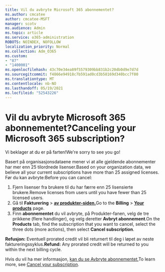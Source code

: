 ```yaml
---
title: Vil du avbryte Microsoft 365 abonnementet?
ms.author: cmcatee
author: cmcatee-MSFT
manager: scotv
ms.audience: Admin
ms.topic: article
ms.service: o365-administration
ROBOTS: NOINDEX, NOFOLLOW
localization_priority: Normal
ms.collection: Adm_O365
ms.custom:
- "87"
- "1400001"
ms.openlocfilehash: 43c70e34ea89f5579309bb831b2c20db0d9e7d7d
ms.sourcegitcommit: f4866e94918c7b591ad0cd3b58169d340bcc7f00
ms.translationtype: MT
ms.contentlocale: nb-NO
ms.lasthandoff: 05/19/2021
ms.locfileid: "52543226"
---
```

# <a name="canceling-your-microsoft-365-subscription"></a><span data-ttu-id="207d2-102">Vil du avbryte Microsoft 365 abonnementet?</span><span class="sxs-lookup"><span data-stu-id="207d2-102">Canceling your Microsoft 365 subscription?</span></span>

<span data-ttu-id="207d2-103">Vi beklager at du er på farten!</span><span class="sxs-lookup"><span data-stu-id="207d2-103">We're sorry to see you go!</span></span>
  
<span data-ttu-id="207d2-104">Basert på organisasjonsdataene mener vi at alle gjeldende abonnementer har mer enn 25 tilordnede lisenser.</span><span class="sxs-lookup"><span data-stu-id="207d2-104">Based on your organization data, we believe all your current subscriptions have more than 25 assigned licenses.</span></span> <span data-ttu-id="207d2-105">Før du kan avbryte:</span><span class="sxs-lookup"><span data-stu-id="207d2-105">Before you can cancel:</span></span>

1. <span data-ttu-id="207d2-106">Fjern lisenser fra brukere til du har færre enn 25 lisensierte brukere.</span><span class="sxs-lookup"><span data-stu-id="207d2-106">Remove licenses from users until you have fewer than 25 licensed users.</span></span>
2. <span data-ttu-id="207d2-107">Gå til **Fakturering** \> **[av produkter-siden.](https://go.microsoft.com/fwlink/p/?linkid=842054)**</span><span class="sxs-lookup"><span data-stu-id="207d2-107">Go to the **Billing** \> **[Your products](https://go.microsoft.com/fwlink/p/?linkid=842054)** page.</span></span>
3. <span data-ttu-id="207d2-108">Finn **abonnementet** du vil avbryte, på Produkter-fanen, velg de tre prikkene (flere handlinger), og velg deretter **Avbryt abonnement**.</span><span class="sxs-lookup"><span data-stu-id="207d2-108">On the **Products** tab, find the subscription that you want to cancel, select the three dots (more actions), then select **Cancel subscription**.</span></span>

<span data-ttu-id="207d2-109">**Refusjon:** Eventuell prorated credit vil bli returnert til deg i løpet av neste faktureringssyklus.</span><span class="sxs-lookup"><span data-stu-id="207d2-109">**Refund:** Any prorated credit will be returned to you within the next billing cycle.</span></span>

<span data-ttu-id="207d2-110">Hvis du vil ha mer informasjon, [kan du se Avbryte abonnementet.](/microsoft-365/commerce/subscriptions/cancel-your-subscription)</span><span class="sxs-lookup"><span data-stu-id="207d2-110">To learn more, see [Cancel your subscription](/microsoft-365/commerce/subscriptions/cancel-your-subscription).</span></span>